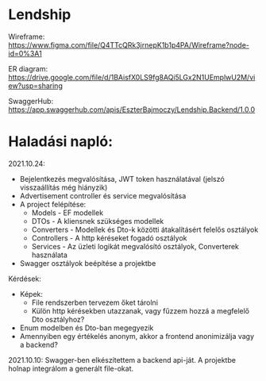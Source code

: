 # Lendship

Wireframe: https://www.figma.com/file/Q4TTcQRk3jrnepK1b1p4PA/Wireframe?node-id=0%3A1

ER diagram: https://drive.google.com/file/d/1BAisfX0LS9fg8AQi5LGx2N1UEmplwU2M/view?usp=sharing

SwaggerHub: https://app.swaggerhub.com/apis/EszterBajmoczy/Lendship.Backend/1.0.0



# Haladási napló:
2021.10.24:
- Bejelentkezés megvalósítása, JWT token használatával (jelszó visszaállítás még hiányzik)
- Advertisement controller és service megvalósítása
- A project felépítése:
  - Models - EF modellek
  - DTOs - A kliensnek szükséges modellek
  - Converters - Modellek és Dto-k közötti átakalításért felelős osztályok
  - Controllers - A http kéréseket fogadó osztályok
  - Services - Az üzleti logikát megvalósító osztályok, Converterek használata
- Swagger osztályok beépítése a projektbe

Kérdések:
- Képek:
  - File rendszerben tervezem őket tárolni
  - Külön http kérésekben utazzanak, vagy fűzzem hozzá a megfelelő Dto osztályhoz?
- Enum modelben és Dto-ban megegyezik
- Amennyiben egy értékelés anonym, akkor a frontend anonimizálja vagy a backend?

2021.10.10: Swagger-ben elkészítettem a backend api-ját. A projektbe holnap integrálom a generált file-okat.
